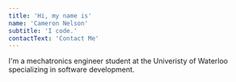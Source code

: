 ```yaml
---
title: 'Hi, my name is'
name: 'Cameron Nelson'
subtitle: 'I code.'
contactText: 'Contact Me'
---
```


I'm a mechatronics engineer student at the Univeristy of Waterloo specializing in software development.
